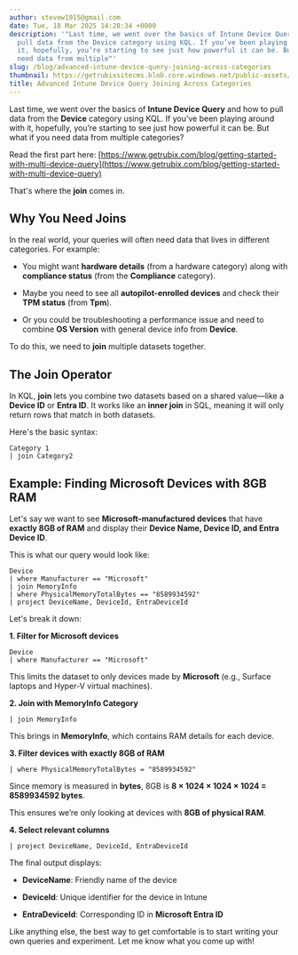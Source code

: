 ```yaml
---
author: stevew1015@gmail.com
date: Tue, 18 Mar 2025 14:28:34 +0000
description: '"Last time, we went over the basics of Intune Device Query and how to
  pull data from the Device category using KQL. If you’ve been playing around with
  it, hopefully, you’re starting to see just how powerful it can be. But what if you
  need data from multiple"'
slug: /blog/advanced-intune-device-query-joining-across-categories
thumbnail: https://getrubixsitecms.blob.core.windows.net/public-assets/content/v1/logo512.png
title: Advanced Intune Device Query Joining Across Categories
---
```


Last time, we went over the basics of **Intune Device Query** and how to pull data from the **Device** category using KQL. If you’ve been playing around with it, hopefully, you’re starting to see just how powerful it can be. But what if you need data from multiple categories?

Read the first part here: [https://www.getrubix.com/blog/getting-started-with-multi-device-query](https://www.getrubix.com/blog/getting-started-with-multi-device-query)

That's where the **join** comes in.

Why You Need Joins
------------------

In the real world, your queries will often need data that lives in different categories. For example:

-   You might want **hardware details** (from a hardware category) along with **compliance status** (from the **Compliance** category).
    
-   Maybe you need to see all **autopilot-enrolled devices** and check their **TPM status** (from **Tpm**).
    
-   Or you could be troubleshooting a performance issue and need to combine **OS Version** with general device info from **Device**.
    

To do this, we need to **join** multiple datasets together.

The Join Operator
-----------------

In KQL, **join** lets you combine two datasets based on a shared value—like a **Device ID** or **Entra ID**. It works like an **inner join** in SQL, meaning it will only return rows that match in both datasets.

Here's the basic syntax:

```
Category 1
| join Category2
```

Example: Finding Microsoft Devices with 8GB RAM
-----------------------------------------------

Let's say we want to see **Microsoft-manufactured devices** that have **exactly 8GB of RAM** and display their **Device Name, Device ID, and Entra Device ID**.

This is what our query would look like:

```
Device
| where Manufacturer == "Microsoft"
| join MemoryInfo
| where PhysicalMemoryTotalBytes == "8589934592"
| project DeviceName, DeviceId, EntraDeviceId
```

Let's break it down:

**1\. Filter for Microsoft devices**

```
Device
| where Manufacturer == "Microsoft"
```

This limits the dataset to only devices made by **Microsoft** (e.g., Surface laptops and Hyper-V virtual machines).

**2\. Join with MemoryInfo Category**

```
| join MemoryInfo
```

This brings in **MemoryInfo**, which contains RAM details for each device.

**3\. Filter devices with exactly 8GB of RAM**

```
| where PhysicalMemoryTotalBytes = "8589934592"
```

Since memory is measured in **bytes**, 8GB is **8 × 1024 × 1024 × 1024 = 8589934592 bytes**.

This ensures we’re only looking at devices with **8GB of physical RAM**.

**4\. Select relevant columns**

```
| project DeviceName, DeviceId, EntraDeviceId
```

The final output displays:

-   **DeviceName**: Friendly name of the device
    
-   **DeviceId**: Unique identifier for the device in Intune
    
-   **EntraDeviceId**: Corresponding ID in **Microsoft Entra ID**
    

Like anything else, the best way to get comfortable is to start writing your own queries and experiment. Let me know what you come up with!